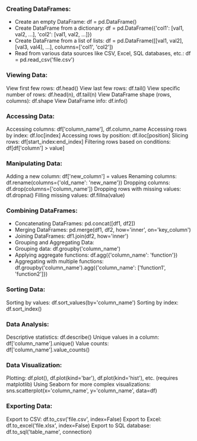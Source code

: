 ### Creating DataFrames:

* Create an empty DataFrame: df = pd.DataFrame()
* Create DataFrame from a dictionary: df = pd.DataFrame({'col1': [val1, val2, ...], 'col2': [val1, val2, ...]})
* Create DataFrame from a list of lists: df = pd.DataFrame([[val1, val2], [val3, val4], ...], columns=['col1', 'col2'])
* Read from various data sources like CSV, Excel, SQL databases, etc.: df = pd.read_csv('file.csv')

### Viewing Data:

View first few rows: df.head()
View last few rows: df.tail()
View specific number of rows: df.head(n), df.tail(n)
View DataFrame shape (rows, columns): df.shape
View DataFrame info: df.info()
### Accessing Data:

Accessing columns: df['column_name'], df.column_name
Accessing rows by index: df.loc[index]
Accessing rows by position: df.iloc[position]
Slicing rows: df[start_index:end_index]
Filtering rows based on conditions: df[df['column'] > value]
### Manipulating Data:

Adding a new column: df['new_column'] = values
Renaming columns: df.rename(columns={'old_name': 'new_name'})
Dropping columns: df.drop(columns=['column_name'])
Dropping rows with missing values: df.dropna()
Filling missing values: df.fillna(value)
### Combining DataFrames:

* Concatenating DataFrames: pd.concat([df1, df2])
* Merging DataFrames: pd.merge(df1, df2, how='inner', on='key_column')
* Joining DataFrames: df1.join(df2, how='inner')
* Grouping and Aggregating Data:
* Grouping data: df.groupby('column_name')
* Applying aggregate functions: df.agg({'column_name': 'function'})
* Aggregating with multiple functions: df.groupby('column_name').agg({'column_name': ['function1', 'function2']})

### Sorting Data:

Sorting by values: df.sort_values(by='column_name')
Sorting by index: df.sort_index()

### Data Analysis:

Descriptive statistics: df.describe()
Unique values in a column: df['column_name'].unique()
Value counts: df['column_name'].value_counts()

### Data Visualization:

Plotting: df.plot(), df.plot(kind='bar'), df.plot(kind='hist'), etc. (requires matplotlib)
Using Seaborn for more complex visualizations: sns.scatterplot(x='column_name', y='column_name', data=df)

### Exporting Data:

Export to CSV: df.to_csv('file.csv', index=False)
Export to Excel: df.to_excel('file.xlsx', index=False)
Export to SQL database: df.to_sql('table_name', connection)
